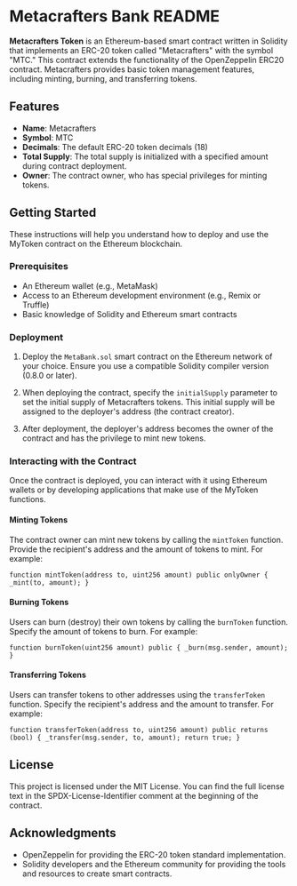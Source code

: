 
# Metacrafters Bank README

**Metacrafters Token** is an Ethereum-based smart contract written in Solidity that implements an ERC-20 token called "Metacrafters" with the symbol "MTC." This contract extends the functionality of the OpenZeppelin ERC20 contract. Metacrafters provides basic token management features, including minting, burning, and transferring tokens.

## Features

-   **Name**: Metacrafters
-   **Symbol**: MTC
-   **Decimals**: The default ERC-20 token decimals (18)
-   **Total Supply**: The total supply is initialized with a specified amount during contract deployment.
-   **Owner**: The contract owner, who has special privileges for minting tokens.

## Getting Started

These instructions will help you understand how to deploy and use the MyToken contract on the Ethereum blockchain.

### Prerequisites

-   An Ethereum wallet (e.g., MetaMask)
-   Access to an Ethereum development environment (e.g., Remix or Truffle)
-   Basic knowledge of Solidity and Ethereum smart contracts

### Deployment

1.  Deploy the `MetaBank.sol` smart contract on the Ethereum network of your choice. Ensure you use a compatible Solidity compiler version (0.8.0 or later).
    
2.  When deploying the contract, specify the `initialSupply` parameter to set the initial supply of Metacrafters tokens. This initial supply will be assigned to the deployer's address (the contract creator).
    
3.  After deployment, the deployer's address becomes the owner of the contract and has the privilege to mint new tokens.
    

### Interacting with the Contract

Once the contract is deployed, you can interact with it using Ethereum wallets or by developing applications that make use of the MyToken functions.

#### Minting Tokens

The contract owner can mint new tokens by calling the `mintToken` function. Provide the recipient's address and the amount of tokens to mint. For example:



`function mintToken(address to, uint256 amount) public onlyOwner {
    _mint(to, amount);
}` 

#### Burning Tokens

Users can burn (destroy) their own tokens by calling the `burnToken` function. Specify the amount of tokens to burn. For example:



`function burnToken(uint256 amount) public {
    _burn(msg.sender, amount);
}` 

#### Transferring Tokens

Users can transfer tokens to other addresses using the `transferToken` function. Specify the recipient's address and the amount to transfer. For example:



`function transferToken(address to, uint256 amount) public returns (bool) {
    _transfer(msg.sender, to, amount);
    return true;
}` 

## License

This project is licensed under the MIT License. You can find the full license text in the SPDX-License-Identifier comment at the beginning of the contract.

## Acknowledgments

-   OpenZeppelin for providing the ERC-20 token standard implementation.
-   Solidity developers and the Ethereum community for providing the tools and resources to create smart contracts.
